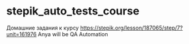 # stepik_auto_tests_course
Домашние задания к курсу https://stepik.org/lesson/187065/step/7?unit=161976
Anya will be QA Automation

